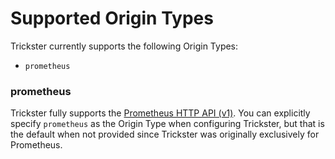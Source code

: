 # Supported Origin Types

Trickster currently supports the following Origin Types:

* `prometheus`


### prometheus

Trickster fully supports the [Prometheus HTTP API (v1)](https://prometheus.io/docs/prometheus/latest/querying/api/). You can explicitly specify `prometheus` as the Origin Type when configuring Trickster, but that is the default when not provided since Trickster was originally exclusively for Prometheus.
